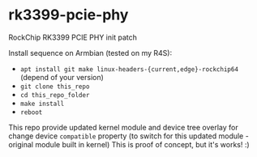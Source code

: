 # rk3399-pcie-phy

RockChip RK3399 PCIE PHY init patch

Install sequence on Armbian (tested on my R4S):

- ```apt install git make linux-headers-{current,edge}-rockchip64``` (depend of your version)
- ```git clone this_repo```
- ```cd this_repo_folder```
- ```make install```
- ```reboot```

This repo provide updated kernel module and device tree overlay for change device ```compatible``` property (to switch for this updated module - original module built in kernel)
This is proof of concept, but it's works! :)

